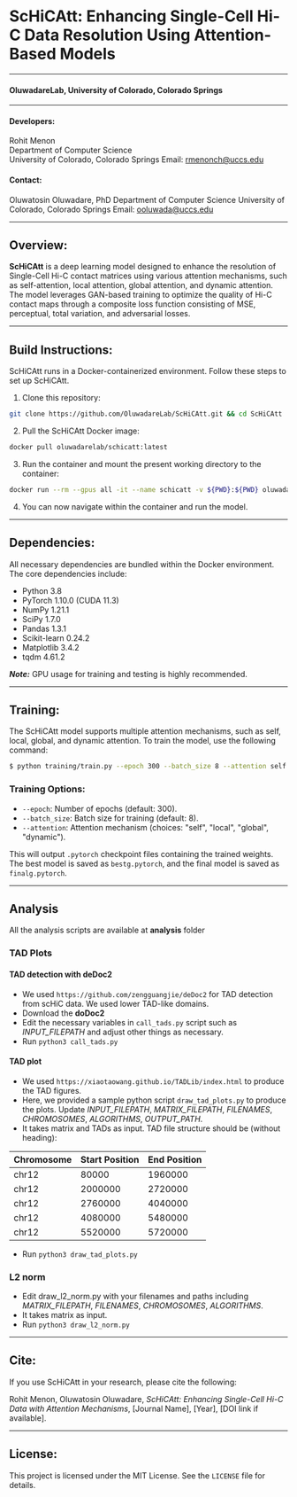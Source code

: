 
# ScHiCAtt: Enhancing Single-Cell Hi-C Data Resolution Using Attention-Based Models

___________________  
#### OluwadareLab, University of Colorado, Colorado Springs  
___________________

#### Developers:  
Rohit Menon  
Department of Computer Science  
University of Colorado, Colorado Springs
Email: rmenonch@uccs.edu

#### Contact:  
Oluwatosin Oluwadare, PhD
Department of Computer Science 
University of Colorado, Colorado Springs
Email: ooluwada@uccs.edu
___________________  

## Overview:
**ScHiCAtt** is a deep learning model designed to enhance the resolution of Single-Cell Hi-C contact matrices using various attention mechanisms, such as self-attention, local attention, global attention, and dynamic attention. The model leverages GAN-based training to optimize the quality of Hi-C contact maps through a composite loss function consisting of MSE, perceptual, total variation, and adversarial losses.

___________________  

## Build Instructions:

ScHiCAtt runs in a Docker-containerized environment. Follow these steps to set up ScHiCAtt.

1. Clone this repository:

```bash
git clone https://github.com/OluwadareLab/ScHiCAtt.git && cd ScHiCAtt
```

2. Pull the ScHiCAtt Docker image:

```bash
docker pull oluwadarelab/schicatt:latest
```

3. Run the container and mount the present working directory to the container:

```bash
docker run --rm --gpus all -it --name schicatt -v ${PWD}:${PWD} oluwadarelab/schicatt
```

4. You can now navigate within the container and run the model.

___________________  

## Dependencies:

All necessary dependencies are bundled within the Docker environment. The core dependencies include:

- Python 3.8
- PyTorch 1.10.0 (CUDA 11.3)
- NumPy 1.21.1
- SciPy 1.7.0
- Pandas 1.3.1
- Scikit-learn 0.24.2
- Matplotlib 3.4.2
- tqdm 4.61.2

**_Note:_** GPU usage for training and testing is highly recommended.


___________________  

## Training:

The ScHiCAtt model supports multiple attention mechanisms, such as self, local, global, and dynamic attention. To train the model, use the following command:

```bash
$ python training/train.py --epoch 300 --batch_size 8 --attention self
```

### Training Options:
- `--epoch`: Number of epochs (default: 300).
- `--batch_size`: Batch size for training (default: 8).
- `--attention`: Attention mechanism (choices: "self", "local", "global", "dynamic").

This will output `.pytorch` checkpoint files containing the trained weights. The best model is saved as `bestg.pytorch`, and the final model is saved as `finalg.pytorch`.

___________________  

## Analysis

All the analysis scripts are available at **analysis** folder
### TAD Plots
#### TAD detection with deDoc2
* We used `https://github.com/zengguangjie/deDoc2` for TAD detection from scHiC data. We used lower TAD-like domains.
* Download the **doDoc2**
* Edit the necessary variables in `call_tads.py` script such as *INPUT_FILEPATH* and adjust other things as necessary.
* Run `python3 call_tads.py`

#### TAD plot
* We used `https://xiaotaowang.github.io/TADLib/index.html` to produce the TAD figures.
* Here, we provided a sample python script `draw_tad_plots.py` to produce the plots. Update *INPUT_FILEPATH*, *MATRIX_FILEPATH*, *FILENAMES*, *CHROMOSOMES*, *ALGORITHMS*, *OUTPUT_PATH*.
* It takes matrix and TADs as input. TAD file structure should be (without heading):

| Chromosome | Start Position | End Position |
|------------|----------------|--------------|
| chr12      | 80000         | 1960000    |
| chr12      | 2000000      | 2720000    |
| chr12      | 2760000      | 4040000    |
| chr12      | 4080000      | 5480000    |
| chr12      | 5520000      | 5720000    |

* Run `python3 draw_tad_plots.py`
   
### L2 norm
* Edit draw_l2_norm.py with your filenames and paths including *MATRIX_FILEPATH*, *FILENAMES*, *CHROMOSOMES*, *ALGORITHMS*.
* It takes matrix as input.
* Run `python3 draw_l2_norm.py`

___________________  

## Cite:

If you use ScHiCAtt in your research, please cite the following:

Rohit Menon, Oluwatosin Oluwadare, *ScHiCAtt: Enhancing Single-Cell Hi-C Data with Attention Mechanisms*, [Journal Name], [Year], [DOI link if available].

___________________  

## License:

This project is licensed under the MIT License. See the `LICENSE` file for details.
